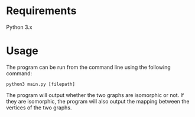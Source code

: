 # Requirements
Python 3.x


# Usage
The program can be run from the command line using the following command:
```
python3 main.py [filepath]
```

The program will output whether the two graphs are isomorphic or not. If they are isomorphic, the program will also output the mapping between the vertices of the two graphs.